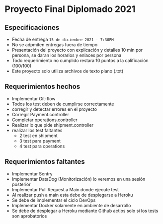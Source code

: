 # Proyecto Final Diplomado 2021

## Especificaciones
* Fecha de entrega `15 de diciembre 2021 - 7:30PM`
* No se adpmiten entregas fuera de tiempo
* Presentación del proyecto con explicación y detalles 10 min por persona, se daran los horarios y enlaces por persona 
* Todo requerimiento no cumplido restara 10 puntos a la calificación (100/100)
* Este proyecto solo utiliza archivos de texto plano (.txt)

## Requerimientos hechos

* Implementar Git-flow
* Todos los test deben de cumplirse correctamente
* corregir y detectar errores en el proyecto
* Corregir Payment.controller
* Completar operations.controller
* Realizar lo que pide shipment.controller
* realizar los test faltantes
    * 2 test en shipment
    * 3 test para payment
    * 4 test para operations 

## Requerimientos faltantes

* Implementar Sentry
* Implementar DataDog (Monitorización) lo veremos en una sesión posterior
* Implementar Pull Request a Main donde ejecute test
* Al realizar push a main esta debe de desplegarse a Heroku
* Se debe de implementar el ciclo DevOps
* Implementar Docker solamente en ambiente de desarrollo
* Se debe de desplegar a Heroku mediante Github actios solo si los tests son aprobatorios